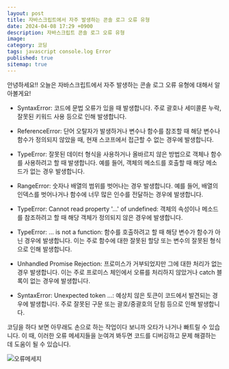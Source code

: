 ```yaml
---
layout: post
title: 자바스크립트에서 자주 발생하는 콘솔 로그 오류 유형
date: 2024-04-08 17:29 +0900
description: 자바스크립트 콘솔 로그 오류 유형
image: 
category: 코딩
tags: javascript console.log Error
published: true
sitemap: true
---
```


안녕하세요!! 오늘은
자바스크립트에서 자주 발생하는 콘솔 로그 오류 유형에 대해서 알아볼게요!

- SyntaxError: 코드에 문법 오류가 있을 때 발생합니다. 주로 괄호나 세미콜론 누락, 잘못된 키워드 사용 등으로 인해 발생합니다.

- ReferenceError: 단어 오탈자가 발생하거나 변수나 함수를 참조할 때 해당 변수나 함수가 정의되지 않았을 때, 현재 스코프에서 접근할 수 없는 경우에 발생합니다. 

- TypeError: 잘못된 데이터 형식을 사용하거나 올바르지 않은 방법으로 객체나 함수를 사용하려고 할 때 발생합니다. 예를 들어, 객체의 메소드를 호출할 때 해당 메소드가 없는 경우 발생합니다.

- RangeError: 숫자나 배열의 범위를 벗어나는 경우 발생합니다. 예를 들어, 배열의 인덱스를 벗어나거나 함수에 너무 많은 인수를 전달하는 경우에 발생합니다.

- TypeError: Cannot read property '...' of undefined: 객체의 속성이나 메소드를 참조하려고 할 때 해당 객체가 정의되지 않은 경우에 발생합니다.

- TypeError: ... is not a function: 함수를 호출하려고 할 때 해당 변수가 함수가 아닌 경우에 발생합니다. 이는 주로 함수에 대한 잘못된 할당 또는 변수의 잘못된 형식으로 인해 발생합니다.

- Unhandled Promise Rejection: 프로미스가 거부되었지만 그에 대한 처리가 없는 경우 발생합니다. 이는 주로 프로미스 체인에서 오류를 처리하지 않았거나 catch 블록이 없는 경우에 발생합니다.

- SyntaxError: Unexpected token ...: 예상치 않은 토큰이 코드에서 발견되는 경우에 발생합니다. 주로 잘못된 구문 또는 괄호/중괄호의 닫힘 등으로 인해 발생합니다.

코딩을 하다 보면 아무래도 손으로 하는 작업이다 보니까 오타가 나거나 빠트릴 수 있습니다. 이 때, 이러한 오류 메세지들을 눈여겨 봐두면 코드를 디버깅하고 문제 해결하는 데 도움이 될 수 있습니다.

![오류메세지](https://github.com/webweaver420/webweaver420.github.io/assets/166381564/146cc134-7d9a-407e-a8ff-bf246e53b1ec)





